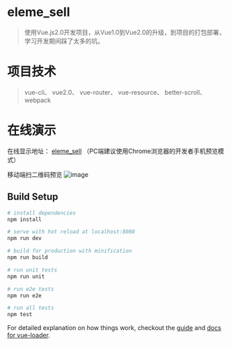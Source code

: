 # eleme_sell

> 使用Vue.js2.0开发项目，从Vue1.0到Vue2.0的升级，到项目的打包部署，学习开发期间踩了太多的坑。

# 项目技术

> vue-cli、  vue2.0、  vue-router、  vue-resource、 better-scroll、 webpack

# 在线演示

在线显示地址： [eleme_sell](http://vuejs.womenl.cn/#/goods) （PC端建议使用Chrome浏览器的开发者手机预览模式）

移动端扫二维码预览
![image](http://img.hb.aicdn.com/991905952d769efc5be9099f3fe8fb4496599d53227f-0eX9TM_fw658)
## Build Setup

``` bash
# install dependencies
npm install

# serve with hot reload at localhost:8080
npm run dev

# build for production with minification
npm run build

# run unit tests
npm run unit

# run e2e tests
npm run e2e

# run all tests
npm test
```

For detailed explanation on how things work, checkout the [guide](http://vuejs-templates.github.io/webpack/) and [docs for vue-loader](http://vuejs.github.io/vue-loader).
